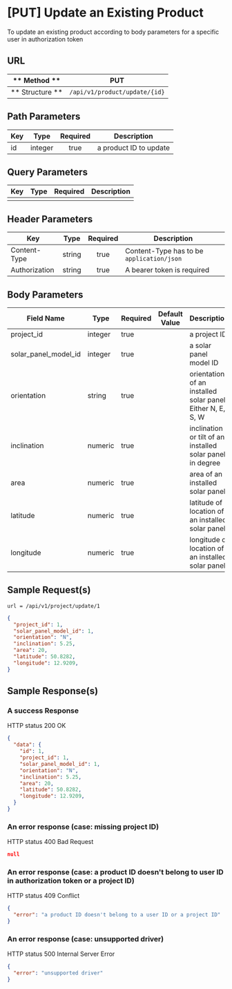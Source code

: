 # [PUT] Update an Existing Product  

To update an existing product according to body parameters for a specific user in authorization token

## URL

| ** Method **    | PUT                           | 
| --------------- | ----------------------------- | 
| ** Structure ** | `/api/v1/product/update/{id}` |


## Path Parameters

| Key       | Type      | Required     | Description                     |
| --------- | :-------: | :----------: | ------------------------------- |
| id        | integer   | true         | a product ID to update          |


## Query Parameters

| Key                | Type      | Required  | Description                   |
| ------------------ | :-------: | :-------: | ----------------------------- |
|                    |           |           |                               |


## Header Parameters

| Key                 | Type       | Required  | Description                                 |
| ------------------- | :--------: | :-------: | ------------------------------------------- |
| Content-Type        | string     | true      | Content-Type has to be `application/json`   |
| Authorization       | string     | true      | A bearer token is required                  |


## Body Parameters

| Field Name           | Type     | Required | Default Value   |  Description                                               |
| -------------------- | -------- | -------- | --------------- | ---------------------------------------------------------- |
| project_id           | integer  | true     |                 | a project ID                                               |
| solar_panel_model_id | integer  | true     |                 | a solar panel model ID                                     |
| orientation          | string   | true     |                 | orientation of an installed solar panel Either N, E, S, W  |
| inclination          | numeric  | true     |                 | inclination or tilt of an installed solar panel in degree  |
| area                 | numeric  | true     |                 | area of an installed solar panel                           |
| latitude             | numeric  | true     |                 | latitude of location of an installed solar panel           |
| longitude            | numeric  | true     |                 | longitude of location of an installed solar panel          |

## Sample Request(s) 
```
url = /api/v1/project/update/1
```
```json
{
  "project_id": 1,
  "solar_panel_model_id": 1,
  "orientation": "N",
  "inclination": 5.25,
  "area": 20,
  "latitude": 50.8282,
  "longitude": 12.9209,
}
```

## Sample Response(s)
### A success Response
HTTP status 200 OK
```json
{
  "data": {
    "id": 1,
    "project_id": 1,
    "solar_panel_model_id": 1,
    "orientation": "N",
    "inclination": 5.25,
    "area": 20,
    "latitude": 50.8282,
    "longitude": 12.9209,
  }
}
```

### An error response (case: missing project ID)
HTTP status 400 Bad Request
```json
null
```

### An error response (case: a product ID doesn't belong to user ID in authorization token or a project ID)
HTTP status 409 Conflict
```json
{
  "error": "a product ID doesn't belong to a user ID or a project ID"
}
```

### An error response (case: unsupported driver)
HTTP status 500 Internal Server Error
```json
{
  "error": "unsupported driver"
}
```
